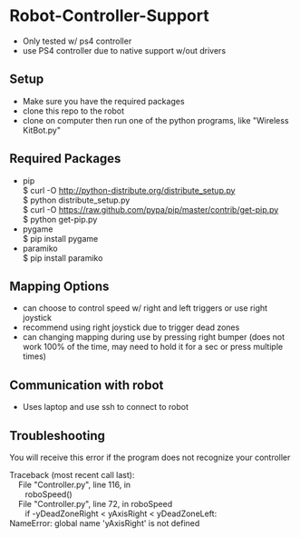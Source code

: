 # Robot-Controller-Support

- Only tested w/ ps4 controller
- use PS4 controller due to native support w/out drivers

## Setup

- Make sure you have the required packages
- clone this repo to the robot
- clone on computer then run one of the python programs, like "Wireless KitBot.py"

## Required Packages

- pip </br>
$ curl -O http://python-distribute.org/distribute_setup.py </br>
$ python distribute_setup.py </br>
$ curl -O https://raw.github.com/pypa/pip/master/contrib/get-pip.py </br>
$ python get-pip.py
- pygame </br>
$ pip install pygame
- paramiko </br>
$ pip install paramiko

## Mapping Options

- can choose to control speed w/ right and left triggers or use right joystick
- recommend using right joystick due to trigger dead zones
- can changing mapping during use by pressing right bumper (does not work 100% of the time, may need to hold it for a sec or press multiple times)

## Communication with robot

- Uses laptop and use ssh to connect to robot

## Troubleshooting

You will receive this error if the program does not recognize your controller

Traceback (most recent call last): </br>
&nbsp;&nbsp;&nbsp;  File "Controller.py", line 116, in <module> </br>
&nbsp;&nbsp;&nbsp;&nbsp;&nbsp;&nbsp;    roboSpeed() </br>
&nbsp;&nbsp;&nbsp;  File "Controller.py", line 72, in roboSpeed </br>
&nbsp;&nbsp;&nbsp;&nbsp;&nbsp;&nbsp;    if -yDeadZoneRight < yAxisRight < yDeadZoneLeft: </br>
NameError: global name 'yAxisRight' is not defined </br>
